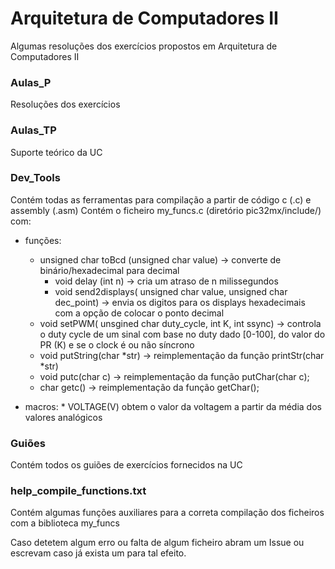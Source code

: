 # Arquitetura de Computadores II
Algumas resoluções dos exercícios propostos em Arquitetura de Computadores II

### Aulas_P
Resoluções dos exercícios

### Aulas_TP
Suporte teórico da UC

### Dev_Tools
Contém todas as ferramentas para compilação a partir de código c (.c) e assembly (.asm)
Contém o ficheiro my_funcs.c (diretório pic32mx/include/) com:
	
  * funções:
	  * unsigned char toBcd (unsigned char value) -> converte de binário/hexadecimal para decimal
		* void delay (int n) -> cria um atraso de n milissegundos
		* void send2displays( unsigned char value, unsigned char dec_point) -> envia os digitos para os displays hexadecimais com a opção de colocar o ponto decimal
    * void setPWM( unsgined char duty_cycle, int K, int ssync) -> controla o duty cycle de um       sinal com base no duty dado [0-100], do valor do PR (K) e se o clock é ou não síncrono 
    * void putString(char *str) -> reimplementação da função printStr(char *str)
    * void putc(char c) -> reimplementação da função putChar(char c);
    * char getc() -> reimplementação da função getChar();
	
  * macros:
		* VOLTAGE(V) obtem o valor da voltagem a partir da média dos valores analógicos

### Guiões
Contém todos os guiões de exercícios fornecidos na UC

### help_compile_functions.txt
Contém algumas funções auxiliares para a correta compilação dos ficheiros com a biblioteca my_funcs

Caso detetem algum erro ou falta de algum ficheiro abram um Issue ou escrevam caso já exista um para tal efeito.
